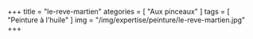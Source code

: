 +++
title = "le-reve-martien"
ategories = [ "Aux pinceaux" ]
tags = [ "Peinture à l'huile" ]
img = "/img/expertise/peinture/le-reve-martien.jpg"
+++